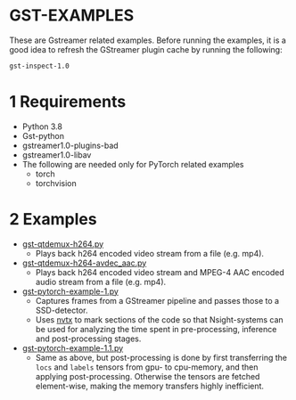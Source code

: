 # GST-EXAMPLES

These are Gstreamer related examples. Before running the examples, it is a good idea to refresh the GStreamer plugin cache by running the following:

```bash
gst-inspect-1.0
```

# 1 Requirements

* Python 3.8
* Gst-python
* gstreamer1.0-plugins-bad
* gstreamer1.0-libav
* The following are needed only for PyTorch related examples
  * torch
  * torchvision

# 2 Examples

* [gst-qtdemux-h264.py](gst-qtdemux-h264.py)
  * Plays back h264 encoded video stream from a file (e.g. mp4).
* [gst-qtdemux-h264-avdec_aac.py](gst-qtdemux-h264-avdec_aac.py)
  * Plays back h264 encoded video stream and MPEG-4 AAC encoded audio stream from a file (e.g. mp4).
* [gst-pytorch-example-1.py](gst-pytorch-example-1.py)
  * Captures frames from a GStreamer pipeline and passes those to a SSD-detector.
  * Uses [nvtx](https://docs.nvidia.com/nvtx/index.html) to mark sections of the code so that Nsight-systems can be used
  for analyzing the time spent in pre-processing, inference and post-processing stages.
* [gst-pytorch-example-1.1.py](gst-pytorch-example-1.py)
  * Same as above, but post-processing is done by first transferring the `locs` and `labels` tensors
  from gpu- to cpu-memory, and then applying post-processing. Otherwise the tensors are fetched element-wise, making
  the memory transfers highly inefficient.

